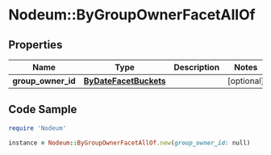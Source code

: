 # Nodeum::ByGroupOwnerFacetAllOf

## Properties

Name | Type | Description | Notes
------------ | ------------- | ------------- | -------------
**group_owner_id** | [**ByDateFacetBuckets**](ByDateFacetBuckets.md) |  | [optional] 

## Code Sample

```ruby
require 'Nodeum'

instance = Nodeum::ByGroupOwnerFacetAllOf.new(group_owner_id: null)
```


